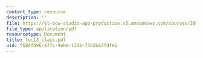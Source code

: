 ```yaml
---
content_type: resource
description: ''
file: https://ol-ocw-studio-app-production.s3.amazonaws.com/courses/20-462j-molecular-principles-of-biomaterials-spring-2006/f684f496a77c9ebe131871b1ba3fdfe6_lec13_class.pdf
file_type: application/pdf
resourcetype: Document
title: lec13_class.pdf
uid: f684f496-a77c-9ebe-1318-71b1ba3fdfe6
---
```

